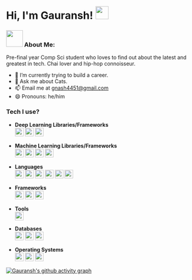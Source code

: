 # Hi, I'm Gauransh! <img src="https://github.com/TheDudeThatCode/TheDudeThatCode/blob/master/Assets/Hi.gif" width="35" />

### <img src="https://github.com/TheDudeThatCode/TheDudeThatCode/blob/master/Assets/Developer.gif" width="45" /> About Me:

Pre-final year Comp Sci student who loves to find out about the latest and greatest in tech. Chai lover and hip-hop connoisseur.


- 🔭 I’m currently trying to build a career.
- 💬 Ask me about Cats. 
- 📫 Email me at <a href="mailto:gnash4451@gmail.com" style="color: yellowgreen">gnash4451@gmail.com</a>
- 😄 Pronouns: he/him



 <h3>Tech I use?</h3>

- **Deep Learning Libraries/Frameworks** <br>
<a href="https://keras.io/" target="_blank"><img height="23px" src="https://img.shields.io/badge/Keras-FF0000?style=for-the-badge&logo=keras&logoColor=white"></a>
<a href="https://pytorch.org/" target="_blank"><img height="23px" src="https://img.shields.io/badge/PyTorch-EE4C2C?style=for-the-badge&logo=pytorch&logoColor=white"></a>
<a href="https://www.tensorflow.org/" target="_blank"><img height="23px" src="https://img.shields.io/badge/TensorFlow-FF6F00?style=for-the-badge&logo=tensorflow&logoColor=white"></a>

- **Machine Learning Libraries/Frameworks** <br>
<a href="https://numpy.org/" target="_blank"><img height="23px" src="https://img.shields.io/badge/Numpy-777BB4?style=for-the-badge&logo=numpy&logoColor=white"></a>
<a href="https://pandas.pydata.org/" target="_blank"><img height="23px" src="https://img.shields.io/badge/Pandas-2C2D72?style=for-the-badge&logo=pandas&logoColor=white"></a>
<a href="https://scikit-learn.org/" target="_blank"><img height="23px" src="https://img.shields.io/badge/scikit_learn-F7931E?style=for-the-badge&logo=scikit-learn&logoColor=white"></a>
<a href="https://matplotlib.org/" target="_blank"><img height="23px" src="https://img.shields.io/badge/Matplotlib-0052CC?style=for-the-badge&logo=matplotlib&logoColor=white"></a>

- **Languages** <br>
<a><img height="23px" src="https://img.shields.io/badge/C-00599C?style=for-the-badge&logo=c&logoColor=white"></a>
<a><img height="23px" src="https://img.shields.io/badge/C%2B%2B-00599C?style=for-the-badge&logo=c%2B%2B&logoColor=white"></a>
<a><img height="23px" src="https://img.shields.io/badge/CSS3-1572B6?style=for-the-badge&logo=css3&logoColor=white"></a>
<a><img height="23px" src="https://img.shields.io/badge/HTML5-E34F26?style=for-the-badge&logo=html5&logoColor=white"></a>
<a><img height="23px" src="https://img.shields.io/badge/Dart-0175C2?style=for-the-badge&logo=dart&logoColor=white"></a>
<a href="https://www.python.org/" target="_blank"><img height="23px" src="https://img.shields.io/badge/Python-FFD43B?style=for-the-badge&logo=python&logoColor=blue"></a>

- **Frameworks** <br>
<a href="https://www.djangoproject.com/" target="_blank"><img height="23px" src="https://img.shields.io/badge/Django-092E20?style=for-the-badge&logo=django&logoColor=green"></a>
<a href="https://fastapi.tiangolo.com/" target="_blank"><img height="23px" src="https://img.shields.io/badge/fastapi-109989?style=for-the-badge&logo=FASTAPI&logoColor=white"></a>
<a><img height="23px" src="https://img.shields.io/badge/Flutter-02569B?style=for-the-badge&logo=flutter&logoColor=white"></a>


- **Tools** <br>
<a href="https://www.postman.com/" target="_blank"><img height="23px" src="https://img.shields.io/badge/Postman-FF6C37?style=for-the-badge&logo=Postman&logoColor=white"></a>

- **Databases** <br>
<a href="https://www.mysql.com/" target="_blank"><img height="23px" src="https://img.shields.io/badge/MySQL-005C84?style=for-the-badge&logo=mysql&logoColor=white"></a>
<a href="https://www.sqlite.org/" target="_blank"><img height="23px" src="https://img.shields.io/badge/Sqlite-003B57?style=for-the-badge&logo=sqlite&logoColor=white"></a>
<a href="https://www.postgresql.org/" target="_blank"><img height="23px" src="https://img.shields.io/badge/PostgreSQL-316192?style=for-the-badge&logo=postgresql&logoColor=white"></a>

- **Operating Systems** <br>
<a><img height="23px" src="https://img.shields.io/badge/mac%20os-000000?style=for-the-badge&logo=apple&logoColor=white"></a>
<a><img height="23px" src="https://img.shields.io/badge/Arch_Linux-1793D1?style=for-the-badge&logo=arch-linux&logoColor=white"></a>
<a><img height="23px" src="https://img.shields.io/badge/Windows-0078D6?style=for-the-badge&logo=windows&logoColor=white"></a>



[![Gauransh's github activity graph](https://github-readme-activity-graph.vercel.app/graph?username=gauransh415&bg_color=000000&color=94c8ff&line=febdff&point=403d3d&area=true&hide_border=true)](https://github.com/ashutosh00710/github-readme-activity-graph)
